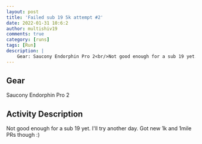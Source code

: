 ```yaml
---
layout: post
title: 'Failed sub 19 5k attempt #2'
date: 2022-01-31 10:6:2
author: multishiv19
comments: true
category: [runs]
tags: [Run]
description: |
    Gear: Saucony Endorphin Pro 2<br/>Not good enough for a sub 19 yet. I'll try another day.<br/>Got new 1k and 1mile PRs though :) 
---
```


## Gear
Saucony Endorphin Pro 2

## Activity Description
Not good enough for a sub 19 yet. I'll try another day.
Got new 1k and 1mile PRs though :) 


<div width='100%' class='strava-embed-placeholder' data-embed-type='activity' data-embed-id='6607416913'></div>
<script src='https://strava-embeds.com/embed.js'></script>
